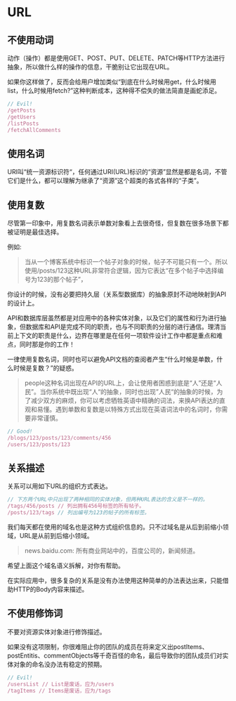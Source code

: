 # URL

## 不使用动词 

动作（操作）都是使用GET、POST、PUT、DELETE、PATCH等HTTP方法进行抽象，所以做什么样的操作的信息，干脆别让它出现在URL。

如果你这样做了，反而会给用户增加类似“到底在什么时候用get，什么时候用list，什么时候用fetch?”这种判断成本，这种得不偿失的做法简直是画蛇添足。

```javascript
// Evil!
/getPosts
/getUsers
/listPosts
/fetchAllComments
```
## 使用名词

URI叫“统一资源标识符“，任何通过URI(URL)标识的“资源”显然是都是名词，不管它们是什么，都可以理解为继承了“资源”这个超类的各式各样的“子类”。

## 使用复数

尽管第一印象中，用复数名词表示单数对象看上去很奇怪，但复数在很多场景下都被证明是最佳选择。

例如:
>当从一个博客系统中标识一个帖子对象的时候，帖子不可能只有一个。所以使用/posts/123这种URL非常符合逻辑，因为它表达“在多个帖子中选择编号为123的那个帖子”，

你设计的时候，没有必要把持久层（关系型数据库）的抽象原封不动地映射到API的设计上。

API和数据库层虽然都是对应用中的各种实体对象，以及它们的属性和行为进行抽象，但数据库和API是完成不同的职责，也与不同职责的分层的进行通信。理清当前上下文的职责是什么，边界在哪里是在任何一项软件设计工作中都是重点和难点，同时那是你的工作！

一律使用复数名词，同时也可以避免API文档的查阅者产生“什么时候是单数，什么时候是复数？”的疑惑。

>people这种名词出现在API的URL上，会让使用者困惑到底是“人”还是“人民”。当你系统中既出现“人“的抽象，同时也出现”人民“的抽象的时候，为了减少双方的麻烦，你可以考虑牺牲英语中精确的词法，来换API表达的直观和易懂。遇到单数和复数是以特殊方式出现在英语词法中的名词时，你需要非常谨慎。

```javascript
// Good!
/blogs/123/posts/123/comments/456
/users/123/posts/123
```


## 关系描述

关系可以用如下URL的组织方式表达。

```javascript
// 下方两个URL中只出现了两种相同的实体对象，但两种URL表达的含义是不一样的。
/tags/456/posts // 列出拥有456号标签的所有帖子。
/posts/123/tags // 列出编号为123的帖子的所有标签。
```

我们每天都在使用的域名也是这种方式组织信息的。只不过域名是从后到前缩小领域，URL是从前到后缩小领域。

>news.baidu.com: 所有商业网站中的，百度公司的，新闻频道。

希望上面这个域名语义拆解，对你有帮助。

在实际应用中，很多复杂的关系是没有办法使用这种简单的办法表达出来，只能借助HTTP的Body内容来描述。


## 不使用修饰词

不要对资源实体对象进行修饰描述。

如果没有这项限制，你很难阻止你的团队的成员在将来定义出postItems、postEntitis、commentObjects等千奇百怪的命名，最后导致你的团队成员们对实体对象的命名没办法有稳定的预期。

```javascript
// Evil!
/usersList // List是废话，应为/users
/tagItems // Items是废话，应为/tags
```
